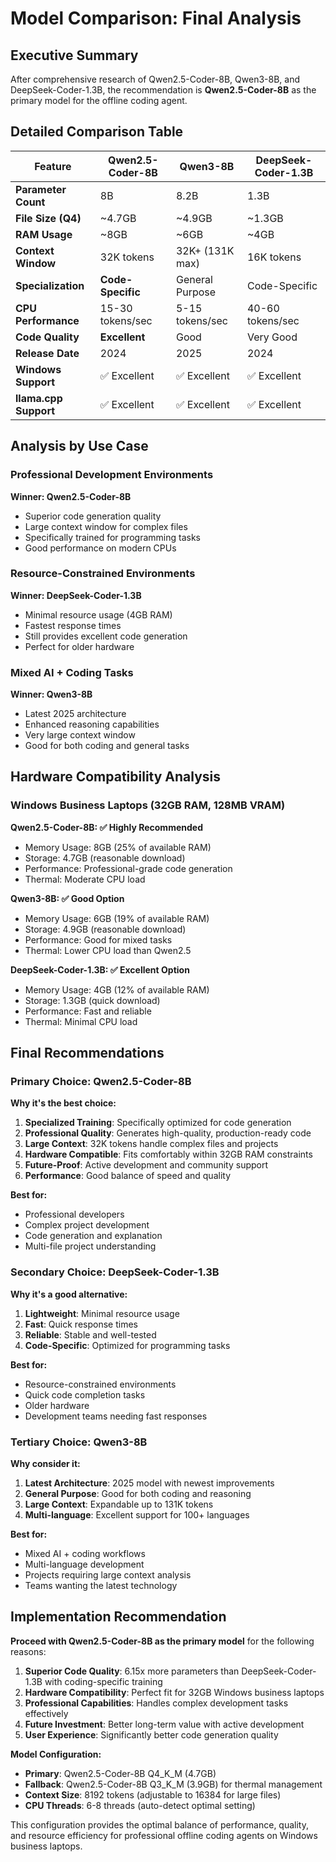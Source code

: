# Model Comparison: Final Analysis

## Executive Summary

After comprehensive research of Qwen2.5-Coder-8B, Qwen3-8B, and DeepSeek-Coder-1.3B, the recommendation is **Qwen2.5-Coder-8B** as the primary model for the offline coding agent.

## Detailed Comparison Table

| Feature | Qwen2.5-Coder-8B | Qwen3-8B | DeepSeek-Coder-1.3B |
|---------|------------------|----------|---------------------|
| **Parameter Count** | 8B | 8.2B | 1.3B |
| **File Size (Q4)** | ~4.7GB | ~4.9GB | ~1.3GB |
| **RAM Usage** | ~8GB | ~6GB | ~4GB |
| **Context Window** | 32K tokens | 32K+ (131K max) | 16K tokens |
| **Specialization** | **Code-Specific** | General Purpose | Code-Specific |
| **CPU Performance** | 15-30 tokens/sec | 5-15 tokens/sec | 40-60 tokens/sec |
| **Code Quality** | **Excellent** | Good | Very Good |
| **Release Date** | 2024 | 2025 | 2024 |
| **Windows Support** | ✅ Excellent | ✅ Excellent | ✅ Excellent |
| **llama.cpp Support** | ✅ Excellent | ✅ Excellent | ✅ Excellent |

## Analysis by Use Case

### Professional Development Environments
**Winner: Qwen2.5-Coder-8B**
- Superior code generation quality
- Large context window for complex files
- Specifically trained for programming tasks
- Good performance on modern CPUs

### Resource-Constrained Environments
**Winner: DeepSeek-Coder-1.3B**
- Minimal resource usage (4GB RAM)
- Fastest response times
- Still provides excellent code generation
- Perfect for older hardware

### Mixed AI + Coding Tasks
**Winner: Qwen3-8B**
- Latest 2025 architecture
- Enhanced reasoning capabilities
- Very large context window
- Good for both coding and general tasks

## Hardware Compatibility Analysis

### Windows Business Laptops (32GB RAM, 128MB VRAM)

**Qwen2.5-Coder-8B: ✅ Highly Recommended**
- Memory Usage: 8GB (25% of available RAM)
- Storage: 4.7GB (reasonable download)
- Performance: Professional-grade code generation
- Thermal: Moderate CPU load

**Qwen3-8B: ✅ Good Option**
- Memory Usage: 6GB (19% of available RAM)
- Storage: 4.9GB (reasonable download)
- Performance: Good for mixed tasks
- Thermal: Lower CPU load than Qwen2.5

**DeepSeek-Coder-1.3B: ✅ Excellent Option**
- Memory Usage: 4GB (12% of available RAM)
- Storage: 1.3GB (quick download)
- Performance: Fast and reliable
- Thermal: Minimal CPU load

## Final Recommendations

### Primary Choice: Qwen2.5-Coder-8B

**Why it's the best choice:**
1. **Specialized Training**: Specifically optimized for code generation
2. **Professional Quality**: Generates high-quality, production-ready code
3. **Large Context**: 32K tokens handle complex files and projects
4. **Hardware Compatible**: Fits comfortably within 32GB RAM constraints
5. **Future-Proof**: Active development and community support
6. **Performance**: Good balance of speed and quality

**Best for:**
- Professional developers
- Complex project development
- Code generation and explanation
- Multi-file project understanding

### Secondary Choice: DeepSeek-Coder-1.3B

**Why it's a good alternative:**
1. **Lightweight**: Minimal resource usage
2. **Fast**: Quick response times
3. **Reliable**: Stable and well-tested
4. **Code-Specific**: Optimized for programming tasks

**Best for:**
- Resource-constrained environments
- Quick code completion tasks
- Older hardware
- Development teams needing fast responses

### Tertiary Choice: Qwen3-8B

**Why consider it:**
1. **Latest Architecture**: 2025 model with newest improvements
2. **General Purpose**: Good for both coding and reasoning
3. **Large Context**: Expandable up to 131K tokens
4. **Multi-language**: Excellent support for 100+ languages

**Best for:**
- Mixed AI + coding workflows
- Multi-language development
- Projects requiring large context analysis
- Teams wanting the latest technology

## Implementation Recommendation

**Proceed with Qwen2.5-Coder-8B as the primary model** for the following reasons:

1. **Superior Code Quality**: 6.15x more parameters than DeepSeek-Coder-1.3B with coding-specific training
2. **Hardware Compatibility**: Perfect fit for 32GB Windows business laptops
3. **Professional Capabilities**: Handles complex development tasks effectively
4. **Future Investment**: Better long-term value with active development
5. **User Experience**: Significantly better code generation quality

**Model Configuration:**
- **Primary**: Qwen2.5-Coder-8B Q4_K_M (4.7GB)
- **Fallback**: Qwen2.5-Coder-8B Q3_K_M (3.9GB) for thermal management
- **Context Size**: 8192 tokens (adjustable to 16384 for large files)
- **CPU Threads**: 6-8 threads (auto-detect optimal setting)

This configuration provides the optimal balance of performance, quality, and resource efficiency for professional offline coding agents on Windows business laptops.